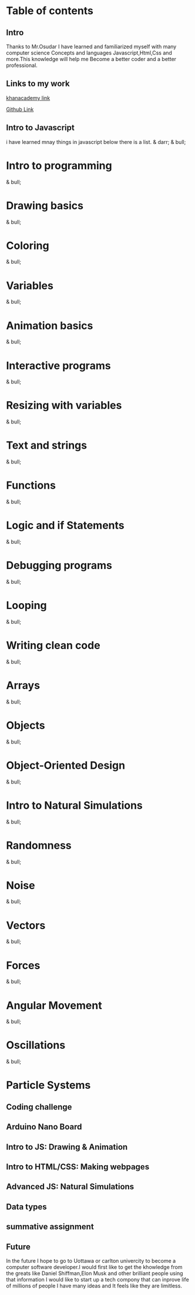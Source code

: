 <h1> Table of contents  </h1>


<h2>Intro</h2>

<p>Thanks to Mr.Osudar I have learned and familiarized myself with many computer science Concepts and languages Javascript,Html,Css and more.This knowledge will help me Become a better coder and a better professional.</p>


<h2>Links to my work </h2>
<a href="https://www.khanacademy.org/profile/mzhig1/">khanacademy link</a>

<a href="https://github.com/mzhig1">Github Link</a>



<h2>Intro to Javascript</h2>
i have learned mnay things in javascript below there is a list.</h1> & darr;
& bull;<h1>Intro to programming</h1>
& bull;<h1>Drawing basics</h1>
& bull;<h1>Coloring</h1>
& bull;<h1>Variables</h1>
& bull;<h1>Animation basics</h1>
& bull;<h1>Interactive programs</h1>
& bull;<h1>Resizing with variables</h1>
& bull;<h1>Text and strings</h1>
& bull;<h1>Functions</h1>
& bull;<h1>Logic and if Statements</h1>
& bull;<h1>Debugging programs</h1>
& bull;<h1>Looping</h1>
& bull;<h1>Writing clean code</h1>
& bull;<h1>Arrays</h1>
& bull;<h1>Objects</h1>
& bull;<h1>Object-Oriented Design</h1>
& bull;<h1>Intro to Natural Simulations</h1>
& bull;<h1>Randomness</h1>
& bull;<h1>Noise</h1>
& bull;<h1>Vectors</h1>
& bull;<h1>Forces</h1>
& bull;<h1>Angular Movement</h1>
& bull;<h1>Oscillations</h1>
& bull;<h1>Particle Systems</h1>



<h2>Coding challenge </h2>



<h2>Arduino Nano Board </h2>



<h2>Intro to JS: Drawing & Animation</h2>



<h2>Intro to HTML/CSS: Making webpages </h2>



<h2>Advanced JS: Natural Simulations</h2>



<h2>Data types</h2>



<h2>summative assignment</h2>


<h2>Future</h2>
<p>In the future I hope to go to Uottawa or carlton univercity to become a computer software developer.I would  first like to get the khowledge from the greats like Daniel Shiffman,Elon Musk and other brilliant people using that information I would like to start up a tech compony that can inprove life of millions of people I have many ideas and It feels like they are limitless.</p>














